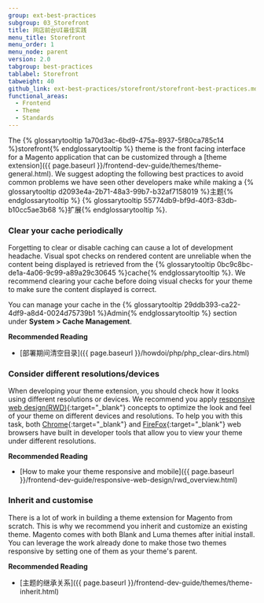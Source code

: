 ```yaml
---
group: ext-best-practices
subgroup: 03_Storefront
title: 网店前台UI最佳实践
menu_title: Storefront
menu_order: 1
menu_node: parent
version: 2.0
tabgroup: best-practices
tablabel: Storefront
tabweight: 40
github_link: ext-best-practices/storefront/storefront-best-practices.md
functional_areas:
  - Frontend
  - Theme
  - Standards
---
```


The {% glossarytooltip 1a70d3ac-6bd9-475a-8937-5f80ca785c14 %}storefront{% endglossarytooltip %} theme is the front facing interface for a Magento application that can be customized through a [theme extension]({{ page.baseurl }}/frontend-dev-guide/themes/theme-general.html). We suggest adopting the following best practices to avoid common problems we have seen other developers make while making a {% glossarytooltip d2093e4a-2b71-48a3-99b7-b32af7158019 %}主题{% endglossarytooltip %} {% glossarytooltip 55774db9-bf9d-40f3-83db-b10cc5ae3b68 %}扩展{% endglossarytooltip %}.

### Clear your cache periodically

Forgetting to clear or disable caching can cause a lot of development headache. Visual spot checks on rendered content are unreliable when the content being displayed is retrieved from the {% glossarytooltip 0bc9c8bc-de1a-4a06-9c99-a89a29c30645 %}cache{% endglossarytooltip %}. We recommend clearing your cache before doing visual checks for your theme to make sure the content displayed is correct.

You can manage your cache in the {% glossarytooltip 29ddb393-ca22-4df9-a8d4-0024d75739b1 %}Admin{% endglossarytooltip %} section under **System > Cache Management**.

**Recommended Reading**

* [部署期间清空目录]({{ page.baseurl }}/howdoi/php/php_clear-dirs.html)

### Consider different resolutions/devices

When developing your theme extension, you should check how it looks using different resolutions or devices. We recommend you apply [responsive web design(RWD)](https://en.wikipedia.org/wiki/Responsive_web_design){:target="_blank"} concepts to optimize the look and feel of your theme on different devices and resolutions. To help you with this task, both [Chrome](https://developer.chrome.com/devtools){:target="_blank"} and [FireFox](https://developer.mozilla.org/en-US/docs/Tools){:target="_blank"} web browsers have built in developer tools that allow you to view your theme under different resolutions.

**Recommended Reading**

* [How to make your theme responsive and mobile]({{ page.baseurl }}/frontend-dev-guide/responsive-web-design/rwd_overview.html)

### Inherit and customise

There is a lot of work in building a theme extension for Magento from scratch. This is why we recommend you inherit and customize an existing theme. Magento comes with both Blank and Luma themes after initial install. You can leverage the work already done to make those two themes responsive by setting one of them as your theme's parent.

**Recommended Reading**

* [主题的继承关系]({{ page.baseurl }}/frontend-dev-guide/themes/theme-inherit.html)
